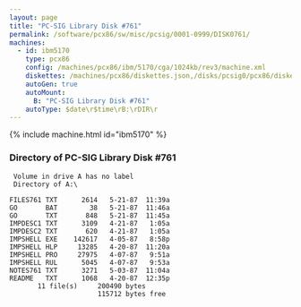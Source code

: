```yaml
---
layout: page
title: "PC-SIG Library Disk #761"
permalink: /software/pcx86/sw/misc/pcsig/0001-0999/DISK0761/
machines:
  - id: ibm5170
    type: pcx86
    config: /machines/pcx86/ibm/5170/cga/1024kb/rev3/machine.xml
    diskettes: /machines/pcx86/diskettes.json,/disks/pcsig0/pcx86/diskettes.json
    autoGen: true
    autoMount:
      B: "PC-SIG Library Disk #761"
    autoType: $date\r$time\rB:\rDIR\r
---
```


{% include machine.html id="ibm5170" %}

### Directory of PC-SIG Library Disk #761

     Volume in drive A has no label
     Directory of A:\

    FILES761 TXT      2614   5-21-87  11:39a
    GO       BAT        38   5-21-87  11:46a
    GO       TXT       848   5-21-87  11:45a
    IMPDESC1 TXT      3109   4-21-87   1:05a
    IMPDESC2 TXT       620   4-21-87   1:05a
    IMPSHELL EXE    142617   4-05-87   8:58p
    IMPSHELL HLP     13285   4-20-87  11:20a
    IMPSHELL PRO     27975   4-07-87   9:51a
    IMPSHELL RUL      5045   4-07-87   9:53a
    NOTES761 TXT      3271   5-03-87  11:04a
    README   TXT      1068   4-20-87  12:35p
           11 file(s)     200490 bytes
                          115712 bytes free
